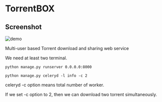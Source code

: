# TorrentBOX

## Screenshot
![demo](./img/TorrentBOX_screenshot.png.png)

Multi-user based Torrent download and sharing web service

We need at least two terminal.

    python manage.py runserver 0.0.0.0:8000

    python manage.py celeryd -l info -c 2

celeryd -c option means total number of worker.

If we set -c option to 2, then we can download two torrent simultaneously.
